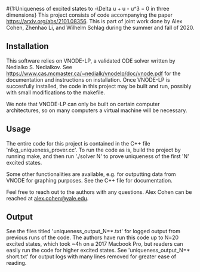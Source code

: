 #{1:Uniqueness of excited states to -\Delta u + u - u^3 = 0 in three dimensions}
This project consists of code accompanying the paper https://arxiv.org/abs/2101.08356. This is part of joint work done by Alex Cohen, Zhenhao Li, and Wilhelm Schlag during the summer and fall of 2020. 

## Installation
This software relies on VNODE-LP, a validated ODE solver written by Nedialko S. Nedialkov. See https://www.cas.mcmaster.ca/~nedialk/vnodelp/doc/vnode.pdf for the documentation and instructions on installation. Once VNODE-LP is succesfully installed, the code in this project may be built and run, possibly with small modifications to the makefile. 

We note that VNODE-LP can only be built on certain computer architectures, so on many computers a virtual machine will be necessary. 

## Usage
The entire code for this project is contained in the C++ file 'nlkg_uniqueness_prover.cc'. To run the code as is, build the project by running make, and then run './solver N' to prove uniqueness of the first 'N' excited states. 

Some other functionalities are available, e.g. for outputting data from VNODE for graphing purposes. See the C++ file for documentation.

Feel free to reach out to the authors with any questions. Alex Cohen can be reached at alex.cohen@yale.edu.

## Output

See the files titled 'uniqueness_output_N=\*.txt' for logged output from previous runs of the code. The authors have run this code up to N=20 excited states, which took ~4h on a 2017 Macbook Pro, but readers can easily run the code for higher excited states. See 'uniqueness_output_N=\* short.txt' for output logs with many lines removed for greater ease of reading.